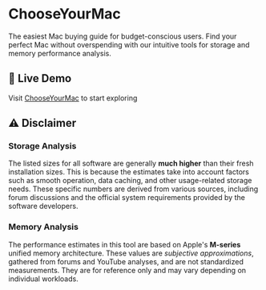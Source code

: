 # ChooseYourMac

The easiest Mac buying guide for budget-conscious users. Find your perfect Mac without overspending with our intuitive tools for storage and memory performance analysis.


## 🚀 Live Demo

Visit [ChooseYourMac](http://localhost:3000) to start exploring

## ⚠️ Disclaimer

### Storage Analysis
The listed sizes for all software are generally **much higher** than their fresh installation sizes. This is because the estimates take into account factors such as smooth operation, data caching, and other usage-related storage needs. These specific numbers are derived from various sources, including forum discussions and the official system requirements provided by the software developers.


### Memory Analysis
The performance estimates in this tool are based on Apple's **M-series** unified memory architecture. These values are *subjective approximations*, gathered from forums and YouTube analyses, and are not standardized measurements. They are for reference only and may vary depending on individual workloads.
